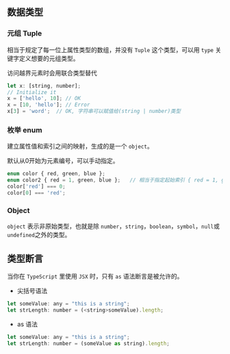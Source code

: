 ## 数据类型
### 元组 Tuple
相当于规定了每一位上属性类型的数组，并没有 `Tuple` 这个类型，可以用 `type` 关键字定义想要的元组类型。

访问越界元素时会用联合类型替代

```js
let x: [string, number];
// Initialize it
x = ['hello', 10]; // OK
x = [10, 'hello']; // Error
x[3] = 'word';  // OK, 字符串可以赋值给(string | number)类型
```
### 枚举 enum
建立属性值和索引之间的映射，生成的是一个 `object`。

默认从0开始为元素编号，可以手动指定。
```js
enum color { red, green, blue };
enum color2 { red = 1, green, blue };   // 相当于指定起始索引 { red = 1, green = 2, blue = 3 }
color['red'] === 0;
color[0] === 'red';
```

### Object
`object` 表示非原始类型，也就是除 `number`，`string`，`boolean`，`symbol`，`null`或`undefined`之外的类型。

## 类型断言
当你在 `TypeScript` 里使用 `JSX` 时，只有 `as` 语法断言是被允许的。

- 尖括号语法
```js
let someValue: any = "this is a string";
let strLength: number = (<string>someValue).length;
```

- as 语法
```js
let someValue: any = "this is a string";
let strLength: number = (someValue as string).length;
```